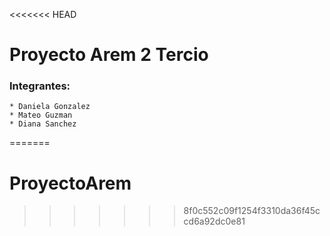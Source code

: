 <<<<<<< HEAD
# Proyecto Arem 2 Tercio
### Integrantes: 

```
* Daniela Gonzalez
* Mateo Guzman
* Diana Sanchez
```
=======
# ProyectoArem
>>>>>>> 8f0c552c09f1254f3310da36f45ccd6a92dc0e81

